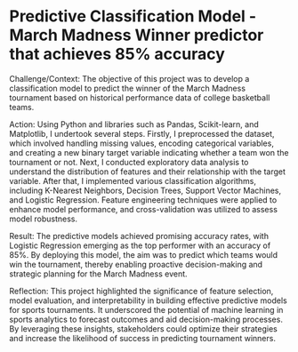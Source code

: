 # Predictive Classification Model - March Madness Winner predictor that achieves 85% accuracy

Challenge/Context: The objective of this project was to develop a classification model to predict the winner of the March Madness tournament based on historical performance data of college basketball teams.

Action: Using Python and libraries such as Pandas, Scikit-learn, and Matplotlib, I undertook several steps. Firstly, I preprocessed the dataset, which involved handling missing values, encoding categorical variables, and creating a new binary target variable indicating whether a team won the tournament or not. Next, I conducted exploratory data analysis to understand the distribution of features and their relationship with the target variable. After that, I implemented various classification algorithms, including K-Nearest Neighbors, Decision Trees, Support Vector Machines, and Logistic Regression. Feature engineering techniques were applied to enhance model performance, and cross-validation was utilized to assess model robustness.

Result: The predictive models achieved promising accuracy rates, with Logistic Regression emerging as the top performer with an accuracy of 85%. By deploying this model, the aim was to predict which teams would win the tournament, thereby enabling proactive decision-making and strategic planning for the March Madness event.

Reflection: This project highlighted the significance of feature selection, model evaluation, and interpretability in building effective predictive models for sports tournaments. It underscored the potential of machine learning in sports analytics to forecast outcomes and aid decision-making processes. By leveraging these insights, stakeholders could optimize their strategies and increase the likelihood of success in predicting tournament winners.
